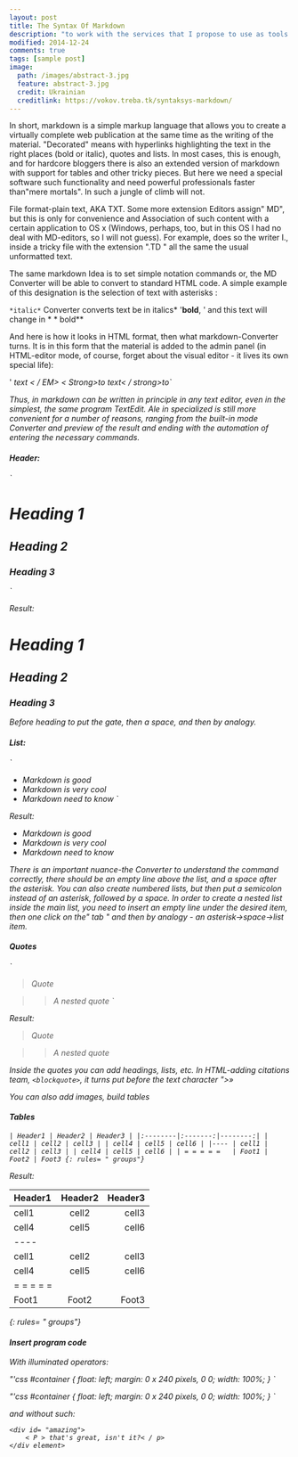 ```yaml
---
layout: post
title: The Syntax Of Markdown
description: "to work with the services that I propose to use as tools for collective work on projects to optimize the equation by the producers of the processes, it is necessary to understand the markup language of Markdown documents."
modified: 2014-12-24
comments: true
tags: [sample post]
image:
  path: /images/abstract-3.jpg
  feature: abstract-3.jpg
  credit: Ukrainian
  creditlink: https://vokov.treba.tk/syntaksys-markdown/
---
```


In short, markdown is a simple markup language that allows you to create a virtually complete web publication at the same time as the writing of the material. "Decorated" means with hyperlinks highlighting the text in the right places (bold or italic), quotes and lists. In most cases, this is enough, and for hardcore bloggers there is also an extended version of markdown with support for tables and other tricky pieces. But here we need a special software such functionality and need powerful professionals faster than"mere mortals". In such a jungle of climb will not.

File format-plain text, AKA TXT. Some more extension Editors assign" MD", but this is only for convenience and Association of such content with a certain application to OS x (Windows, perhaps, too, but in this OS I had no deal with MD-editors, so I will not guess). For example, does so the writer I., inside a tricky file with the extension ".TD " all the same the usual unformatted text.

The same markdown Idea is to set simple notation commands or, the MD Converter will be able to convert to standard HTML code. A simple example of this designation is the selection of text with asterisks :

` *italic* ` Converter converts text be in italics*
'**bold**, ' and this text will change in * * bold**

And here is how it looks in HTML format, then what markdown-Converter turns. It is in this form that the material is added to the admin panel (in HTML-editor mode, of course, forget about the visual editor - it lives its own special life):

'<EM > text < / EM> < Strong>to text< / strong>to`

Thus, in markdown can be written in principle in any text editor, even in the simplest, the same program TextEdit. Ale in specialized is still more convenient for a number of reasons, ranging from the built-in mode Converter and preview of the result and ending with the automation of entering the necessary commands.



#### Header:

`
# Heading 1
## Heading 2  
### Heading 3 
`

Result:

# Heading 1
## Heading 2
### Heading 3

Before heading to put the gate, then a space, and then by analogy.

#### List:

`
* Markdown is good 
* Markdown is very cool 
* Markdown need to know 
`

Result:

* Markdown is good
* Markdown is very cool
* Markdown need to know

There is an important nuance-the Converter to understand the command correctly, there should be an empty line above the list, and a space after the asterisk. You can also create numbered lists, but then put a semicolon instead of an asterisk, followed by a space. In order to create a nested list inside the main list, you need to insert an empty line under the desired item, then one click on the" tab " and then by analogy - an asterisk→space→list item.

#### Quotes

` 
> Quote 

>> A nested quote 
 `

Result:

> Quote

>> A nested quote

Inside the quotes you can add headings, lists, etc. In HTML-adding citations team, ` <blockquote> `, it turns put before the text character ">»

You can also add images, build tables

#### Tables

`
| Header1 | Header2 | Header3 |
|:--------|:-------:|--------:|
| cell1 | cell2 | cell3 |
| cell4 | cell5 | cell6 |
|----
| cell1 | cell2 | cell3 |
| cell4 | cell5 | cell6 |
| = = = = =  
| Foot1 | Foot2 | Foot3
{: rules= " groups"}
`

Result:

| Header1 | Header2 | Header3 |
|:--------|:-------:|--------:|
| cell1 | cell2 | cell3 |
| cell4 | cell5 | cell6 |
|----
| cell1 | cell2 | cell3 |
| cell4 | cell5 | cell6 |
| = = = = =  
| Foot1 | Foot2 | Foot3
{: rules= " groups"}

#### Insert program code

With illuminated operators:

"'css
#container {
  float: left;
  margin: 0 x 240 pixels, 0 0;
  width: 100%;
}
`


"'css
#container {
  float: left;
  margin: 0 x 240 pixels, 0 0;
  width: 100%;
}
`

and without such:

    <div id= "amazing">
        < P > that's great, isn't it?< / p>
    </div element>